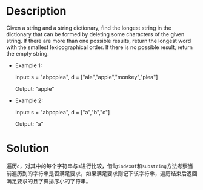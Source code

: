 # Description

Given a string and a string dictionary, find the longest string in the dictionary that can be formed by deleting some characters of the given string. If there are more than one possible results, return the longest word with the smallest lexicographical order. If there is no possible result, return the empty string.

* Example 1:

  Input:
      s = "abpcplea", d = ["ale","apple","monkey","plea"]

  Output:
      "apple"    

* Example 2:

  Input:
      s = "abpcplea", d = ["a","b","c"]

  Output:
      "a"

# Solution

遍历`d`，对其中的每个字符串与`s`进行比较，借助`indexOf`和`substring`方法考察当前遍历到的字符串是否满足要求，如果满足要求则记下该字符串，遍历结束后返回满足要求的且字典排序小的字符串。
